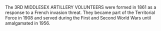 The 3RD MIDDLESEX ARTILLERY VOLUNTEERS were formed in 1861 as a response to a French invasion threat. They became part of the Territorial Force in 1908 and served during the First and Second World Wars until amalgamated in 1956.
